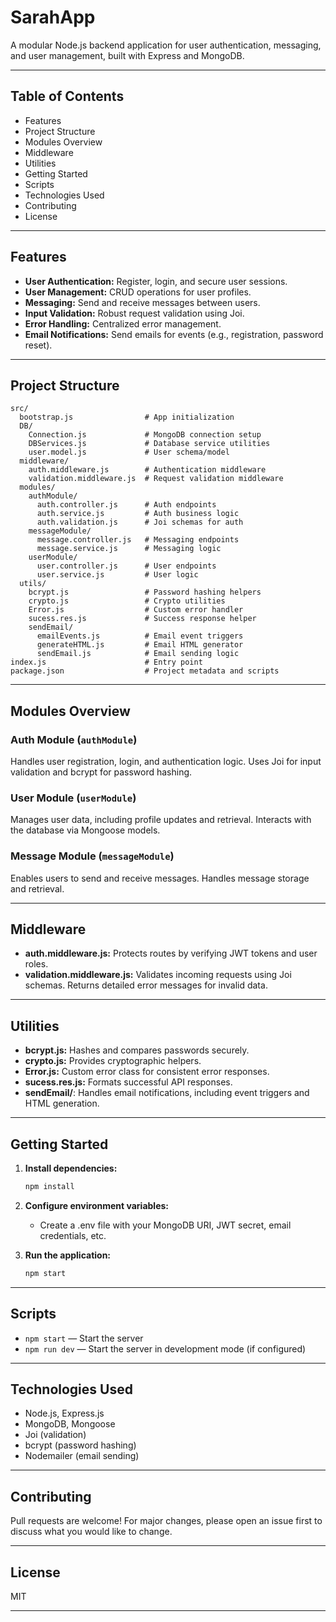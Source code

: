 # SarahApp

A modular Node.js backend application for user authentication, messaging, and user management, built with Express and MongoDB.

---

## Table of Contents

- Features
- Project Structure
- Modules Overview
- Middleware
- Utilities
- Getting Started
- Scripts
- Technologies Used
- Contributing
- License

---

## Features

- **User Authentication:** Register, login, and secure user sessions.
- **User Management:** CRUD operations for user profiles.
- **Messaging:** Send and receive messages between users.
- **Input Validation:** Robust request validation using Joi.
- **Error Handling:** Centralized error management.
- **Email Notifications:** Send emails for events (e.g., registration, password reset).

---

## Project Structure

```
src/
  bootstrap.js                # App initialization
  DB/
    Connection.js             # MongoDB connection setup
    DBServices.js             # Database service utilities
    user.model.js             # User schema/model
  middleware/
    auth.middleware.js        # Authentication middleware
    validation.middleware.js  # Request validation middleware
  modules/
    authModule/
      auth.controller.js      # Auth endpoints
      auth.service.js         # Auth business logic
      auth.validation.js      # Joi schemas for auth
    messageModule/
      message.controller.js   # Messaging endpoints
      message.service.js      # Messaging logic
    userModule/
      user.controller.js      # User endpoints
      user.service.js         # User logic
  utils/
    bcrypt.js                 # Password hashing helpers
    crypto.js                 # Crypto utilities
    Error.js                  # Custom error handler
    sucess.res.js             # Success response helper
    sendEmail/
      emailEvents.js          # Email event triggers
      generateHTML.js         # Email HTML generator
      sendEmail.js            # Email sending logic
index.js                      # Entry point
package.json                  # Project metadata and scripts
```

---

## Modules Overview

### Auth Module (`authModule`)
Handles user registration, login, and authentication logic. Uses Joi for input validation and bcrypt for password hashing.

### User Module (`userModule`)
Manages user data, including profile updates and retrieval. Interacts with the database via Mongoose models.

### Message Module (`messageModule`)
Enables users to send and receive messages. Handles message storage and retrieval.

---

## Middleware

- **auth.middleware.js:** Protects routes by verifying JWT tokens and user roles.
- **validation.middleware.js:** Validates incoming requests using Joi schemas. Returns detailed error messages for invalid data.

---

## Utilities

- **bcrypt.js:** Hashes and compares passwords securely.
- **crypto.js:** Provides cryptographic helpers.
- **Error.js:** Custom error class for consistent error responses.
- **sucess.res.js:** Formats successful API responses.
- **sendEmail/**: Handles email notifications, including event triggers and HTML generation.

---

## Getting Started

1. **Install dependencies:**
   ```bash
   npm install
   ```

2. **Configure environment variables:**
   - Create a .env file with your MongoDB URI, JWT secret, email credentials, etc.

3. **Run the application:**
   ```bash
   npm start
   ```

---

## Scripts

- `npm start` — Start the server
- `npm run dev` — Start the server in development mode (if configured)

---

## Technologies Used

- Node.js, Express.js
- MongoDB, Mongoose
- Joi (validation)
- bcrypt (password hashing)
- Nodemailer (email sending)

---

## Contributing

Pull requests are welcome! For major changes, please open an issue first to discuss what you would like to change.

---

## License

MIT

---

